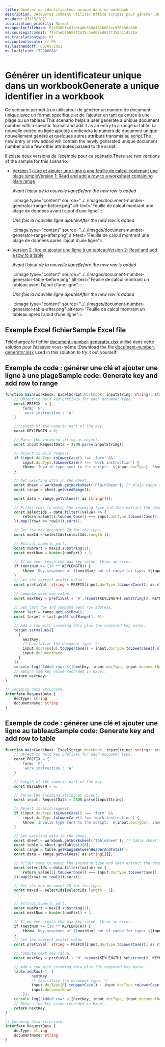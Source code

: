 ```yaml
---
title: Générer un identificateur unique dans un workbook
description: Découvrez comment utiliser Office scripts pour générer un identificateur unique et ajouter une ligne à un tableau et une plage.
ms.date: 03/18/2021
localization_priority: Normal
ms.openlocfilehash: 62c930bfc638dc46b36daf81b6d1ec976c90a8d0
ms.sourcegitcommit: f7a7aebfb687f2a35dbed07ed62ff352a114525a
ms.translationtype: MT
ms.contentlocale: fr-FR
ms.lasthandoff: 05/08/2021
ms.locfileid: "52286084"
---
```

# <a name="generate-a-unique-identifier-in-a-workbook"></a><span data-ttu-id="fc1c9-103">Générer un identificateur unique dans un workbook</span><span class="sxs-lookup"><span data-stu-id="fc1c9-103">Generate a unique identifier in a workbook</span></span>

<span data-ttu-id="fc1c9-104">Ce scénario permet à un utilisateur de générer un numéro de document unique avec un format spécifique et de l’ajouter en tant qu’entrée à une plage ou un tableau.</span><span class="sxs-lookup"><span data-stu-id="fc1c9-104">This scenario helps a user generate a unique document number with a specific format and add it as an entry to a range or table.</span></span> <span data-ttu-id="fc1c9-105">La nouvelle entrée ou ligne ajoutée contiendra le numéro de document unique nouvellement généré et quelques autres attributs transmis au script.</span><span class="sxs-lookup"><span data-stu-id="fc1c9-105">The new entry or row added will contain the newly generated unique document number and a few other attributes passed to the script.</span></span>

<span data-ttu-id="fc1c9-106">Il existe deux versions de l’exemple pour ce scénario.</span><span class="sxs-lookup"><span data-stu-id="fc1c9-106">There are two versions of the sample for this scenario.</span></span>

* [<span data-ttu-id="fc1c9-107">Version 1 : Lire et ajouter une ligne à une feuille de calcul contenant une plage simple</span><span class="sxs-lookup"><span data-stu-id="fc1c9-107">Version 1: Read and add a row to a worksheet containing plain range</span></span>](#sample-code-generate-key-and-add-row-to-range)

    <span data-ttu-id="fc1c9-108">_Avant l’ajout de la nouvelle ligne_</span><span class="sxs-lookup"><span data-stu-id="fc1c9-108">_Before the new row is added_</span></span>

    :::image type="content" source="../../images/document-number-generator-range-before.png" alt-text="Feuille de calcul montrant une plage de données avant l’ajout d’une ligne":::

    <span data-ttu-id="fc1c9-110">_Une fois la nouvelle ligne ajoutée_</span><span class="sxs-lookup"><span data-stu-id="fc1c9-110">_After the new row is added_</span></span>

    :::image type="content" source="../../images/document-number-generator-range-after.png" alt-text="Feuille de calcul montrant une plage de données après l’ajout d’une ligne":::

* [<span data-ttu-id="fc1c9-112">Version 2 : lire et ajouter une ligne à un tableau</span><span class="sxs-lookup"><span data-stu-id="fc1c9-112">Version 2: Read and add a row to a table</span></span>](#sample-code-generate-key-and-add-row-to-table)

    <span data-ttu-id="fc1c9-113">_Avant l’ajout de la nouvelle ligne_</span><span class="sxs-lookup"><span data-stu-id="fc1c9-113">_Before the new row is added_</span></span>

    :::image type="content" source="../../images/document-number-generator-table-before.png" alt-text="Feuille de calcul montrant un tableau avant l’ajout d’une ligne":::

    <span data-ttu-id="fc1c9-115">_Une fois la nouvelle ligne ajoutée_</span><span class="sxs-lookup"><span data-stu-id="fc1c9-115">_After the new row is added_</span></span>

    :::image type="content" source="../../images/document-number-generator-table-after.png" alt-text="Feuille de calcul montrant un tableau après l’ajout d’une ligne":::

## <a name="sample-excel-file"></a><span data-ttu-id="fc1c9-117">Exemple Excel fichier</span><span class="sxs-lookup"><span data-stu-id="fc1c9-117">Sample Excel file</span></span>

<span data-ttu-id="fc1c9-118">Téléchargez le fichier <a href="document-number-generator.xlsx">document-number-generator.xlsx</a> utilisé dans cette solution pour l’essayer vous-même !</span><span class="sxs-lookup"><span data-stu-id="fc1c9-118">Download the file <a href="document-number-generator.xlsx">document-number-generator.xlsx</a> used in this solution to try it out yourself!</span></span>

## <a name="sample-code-generate-key-and-add-row-to-range"></a><span data-ttu-id="fc1c9-119">Exemple de code : générer une clé et ajouter une ligne à une plage</span><span class="sxs-lookup"><span data-stu-id="fc1c9-119">Sample code: Generate key and add row to range</span></span>

```TypeScript
function main(workbook: ExcelScript.Workbook, inputString: string): string {
    // Object to hold key prefixes for each document type.
    const PREFIX  = {
        form: 'F',
        'work instruction': 'W'
    }

    // Length of the numeric part of the key.
    const KEYLENGTH = 6;

    // Parse the incoming string as object.
    const input:RequestData = JSON.parse(inputString);

    // Reject invalid request.
    if (input.docType.toLowerCase() !== 'form' && 
        input.docType.toLowerCase() !== 'work instruction') {
        throw `Invalid type sent to the script:  ${input.docType}. Should be one of the following: ${Object.keys(PREFIX)}`
    }

    // Get existing data in the sheet.
    const sheet = workbook.getWorksheet('PlainSheet'); /* plain range sheet */
    const range = sheet.getUsedRange();

    const data = range.getValues() as string[][];

    // Filter rows to match the incoming type and then extract the document number column (index 0) and then sort it. 
    const selectIds = data.filter((value) => {
        return value[1].toLowerCase() === input.docType.toLowerCase();
    }).map((row) => row[0]).sort();

    // Get the max document ID for the type.
    const maxId = selectIds[selectIds.length-1];

    // Extract numeric part.
    const numPart = maxId.substring(1);
    const nextNum = Number(numPart) + 1;

    // If we ever reach the max key value, throw an error.
    if (nextNum >= (10 ** KEYLENGTH)) {
        throw `Key sequence of ${nextNum} out of range for type: ${input.docType}.`
    }
    // Get the correct prefix value.
    const prefixVal: string = PREFIX[input.docType.toLowerCase()] as string;
    
    // Compute next key value.
    const nextKey = prefixVal + '0'.repeat(KEYLENGTH).substring(0, KEYLENGTH - String(nextNum).length) + String(nextNum);
    
    // Get last row and compute next row address.
    const last = range.getLastRow();
    const target = last.getOffsetRange(1, 0);

    // Add a row with incoming data plus the computed key value.
    target.setValues([
      [
        nextKey, 
        /* Capitalize the document type. */
        input.docType[0].toUpperCase() + input.docType.toLowerCase().slice(1),
        input.documentName
      ]
    ])
    console.log(`Added row: ${[nextKey, input.docType, input.documentName]}`)
    // Return the key value recorded in Excel.
    return nextKey;
}

// Incoming data structure.
interface RequestData {
    docType: string
    documentName: string
}
```

## <a name="sample-code-generate-key-and-add-row-to-table"></a><span data-ttu-id="fc1c9-120">Exemple de code : générer une clé et ajouter une ligne au tableau</span><span class="sxs-lookup"><span data-stu-id="fc1c9-120">Sample code: Generate key and add row to table</span></span>

```TypeScript
function main(workbook: ExcelScript.Workbook, inputString: string): string {
    // Object to hold key prefixes for each document type.
    const PREFIX = {
        form: 'F',
        'work instruction': 'W'
    }

    // Length of the numeric part of the key.
    const KEYLENGTH = 6;

    // Parse the incoming string as object.
    const input: RequestData = JSON.parse(inputString);

    // Reject invalid request.
    if (input.docType.toLowerCase() !== 'form' &&
        input.docType.toLowerCase() !== 'work instruction') {
        throw `Invalid type sent to the script:  ${input.docType}. Should be one of the following: ${Object.keys(PREFIX)}`
    }

    // Get existing data in the sheet.
    const sheet = workbook.getWorksheet('TableSheet'); /* table sheet */
    const table = sheet.getTables()[0];
    const range = table.getRangeBetweenHeaderAndTotal();
    const data = range.getValues() as string[][];

    // Filter rows to match the incoming type and then extract the document number column (index 0) and then sort it.
    const selectIds = data.filter((value) => {
        return value[1].toLowerCase() === input.docType.toLowerCase();
    }).map((row) => row[0]).sort();

    // Get the max document ID for the type.
    const maxId = selectIds[selectIds.length - 1];


    // Extract numeric part.
    const numPart = maxId.substring(1);
    const nextNum = Number(numPart) + 1;

    // If we ever reach the max key value, throw an error.
    if (nextNum >= (10 ** KEYLENGTH)) {
        throw `Key sequence of ${nextNum} out of range for type: ${input.docType}.`
    }
    // Get the correct prefix value.
    const prefixVal: string = PREFIX[input.docType.toLowerCase()] as string;

    // Compute next key value.
    const nextKey = prefixVal + '0'.repeat(KEYLENGTH).substring(0, KEYLENGTH - String(nextNum).length) + String(nextNum);

    // Add a row with incoming data plus the computed key value.
    table.addRow(-1, [
            nextKey,
            /* Capitalize the document type. */
            input.docType[0].toUpperCase() + input.docType.toLowerCase().slice(1),
            input.documentName
        ]);
    console.log(`Added row: ${[nextKey, input.docType, input.documentName]}`)
    // Return the key value recorded in Excel.
    return nextKey;
}

// Incoming data structure.
interface RequestData {
    docType: string
    documentName: string
}
```
